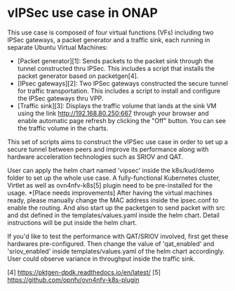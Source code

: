 # vIPSec use case in ONAP
This use case is composed of four virtual functions (VFs) including two
IPSec gateways, a packet generator and a traffic sink, each running in
separate Ubuntu Virtual Machines:

  * [Packet generator][1]: Sends packets to the packet sink through the
tunnel constructed thru IPSec. This includes a script that installs the
packet generator based on packetgen[4].
  * [IPsec gateways][2]: Two IPSec gateways constructed the secure tunnel
for traffic transportation. This includes a script to install and configure
the IPSec gateways thru VPP.
  * [Traffic sink][3]: Displays the traffic volume that lands at the sink
VM using the link http://192.168.80.250:667 through your browser
and enable automatic page refresh by clicking the "Off" button. You
can see the traffic volume in the charts.

This set of scripts aims to construct the vIPSec use case in order to set
up a secure tunnel between peers and improve its performance along with
hardware acceleration technologies such as SRIOV and QAT.

User can apply the helm chart named 'vipsec' inside the k8s/kud/demo folder
to set up the whole use case. A fully-functional Kubernetes cluster, Virtlet
as well as ovn4nfv-k8s[5] plugin need to be pre-installed for the usage.
*[Place needs improvements] After having the virtual machines ready, please
manually change the MAC address inside the ipsec.conf to enable the routing.
And also start up the packetgen to send packet with src and dst defined in
the templates/values.yaml inside the helm chart. Detail instructions will be
put inside the helm chart.

If you'd like to test the performance with QAT/SRIOV involved, first get
these hardwares pre-configured. Then change the value of 'qat_enabled' and
'sriov_enabled' inside templates/values.yaml of the helm chart accordingly.
User could observe variance in throughput inside the traffic sink.

[4] https://pktgen-dpdk.readthedocs.io/en/latest/
[5] https://github.com/opnfv/ovn4nfv-k8s-plugin
